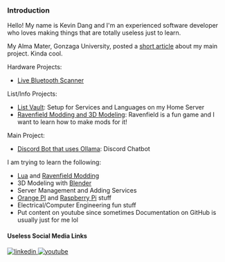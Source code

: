 ### Introduction
Hello! My name is Kevin Dang and I'm an experienced software developer who loves making things that are totally useless just to learn.

My Alma Mater, Gonzaga University, posted a [short article](https://www.gonzaga.edu/news-events/stories/2024/8/30/discord-bot) about my main project. Kinda cool.

Hardware Projects:
* [Live Bluetooth Scanner](https://github.com/kevinthedang/bluetooth-smart-scanner)

List/Info Projects:
* [List Vault](https://github.com/kevinthedang/lists-vault): Setup for Services and Languages on my Home Server
* [Ravenfield Modding and 3D Modeling](https://github.com/kevinthedang/ravenfield-modding): Ravenfield is a fun game and I want to learn how to make mods for it!

Main Project: 
* [Discord Bot that uses Ollama](https://github.com/kevinthedang/discord-ollama): Discord Chatbot

I am trying to learn the following:
* [Lua](https://www.lua.org/) and [Ravenfield Modding](https://github.com/kevinthedang/ravenfield-modding)
* 3D Modeling with [Blender](https://www.blender.org/)
* Server Management and Adding Services
* [Orange PI](http://www.orangepi.org/) and [Raspberry Pi](https://www.raspberrypi.com/) stuff
* Electrical/Computer Engineering fun stuff
* Put content on youtube since sometimes Documentation on GitHub is usually just for me lol

#### Useless Social Media Links
<div>   
<a href="https://linkedin.com/in/kevinthedang" target="_blank">
<img src=https://img.shields.io/badge/linkedin-%231E77B5.svg?&style=for-the-badge&logo=linkedin&logoColor=white alt=linkedin style="margin-bottom: 5px;" />
</a>

<a href="https://www.youtube.com/@kevinthedang" target="_blank">
<img src=https://img.shields.io/badge/youtube-%23EE4831.svg?&style=for-the-badge&logo=youtube&logoColor=white alt=youtube style="margin-bottom: 5px;" />
</a>
</div>
